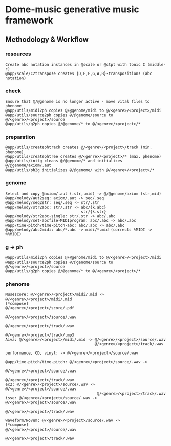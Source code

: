 # Dome-music generative music framework

## Methodology & Workflow

### resources
    Create abc notation instances in @scale or @ctpt with tonic C (middle-c)
    @app/scale/C2transpose creates {D,E,F,G,A,B}-transpositions (abc notation)

### check
    Ensure that @/@genome is no longer active - move vital files to phenome
    @app/utils/midi2ph copies @/@genome/midi to @/<genre>/<project>/midi
    @app/utils/source2ph copies @/@genome/source to @/<genre>/<project>/source
    @app/utils/g2ph copies @/@genome/* to @/<genre>/<project>/*

### preparation 
    @app/utils/createphtrack creates @/<genre>/<project>/track (min. phenome)
    @app/utils/createphtree creates @/<genre>/<project>/* (max. phenome)
    @app/utils/initg cleans @/@genome/* and initializes @/@genome/axiom/.aut
    @app/utils/ph2g initializes @/@genome/ with @/<genre>/<project>/*

### genome
    Select and copy @axiom/.aut (.str,.mid) -> @/@genome/axiom (str,mid)
    @app/melody/aut2seq: axiom/.aut -> seq/.seq
    @app/melody/seq2str: seq/.seq -> str/.str
    @app/melody/str2abc: str/.str -> abc/{k.abc}
                                     str/{k.str}
    @app/melody/str2abc-single: str/.str -> abc/.abc
    @app/melody/set-abcfile-MIDIprogram: abc/.abc -> abc/.abc
    @app/time-pitch/time-pitch-abc: abc/.abc -> abc/.abc 
    @app/melody/abc2midi: abc/*.abc -> midi/*.mid (corrects %MIDI -> %%MIDI)

### g -> ph    
    @app/utils/midi2ph copies @/@genome/midi to @/<genre>/<project>/midi
    @app/utils/source2ph copies @/@genome/source to @/<genre>/<project>/source
    @app/utils/g2ph copies @/@genome/* to @/<genre>/<project>/*

### phenome
    Musescore: @/<genre>/<project>/midi/.mid -> @/<genre>/<project>/midi/.mid 
    [*compose]                                  @/<genre>/<project>/score/.pdf 
                                                @/<genre>/<project>/source/.wav 
                                                @/<genre>/<project>/track/.wav 
                                                @/<genre>/<project>/track/.mp3
    Aiva: @/<genre>/<project>/midi/.mid -> @/<genre>/<project>/source/.wav 
                                           @/<genre>/<project>/track/.wav 

    performance, CD, vinyl: -> @/<genre>/<project>/source/.wav 

    @app/time-pitch/time-pitch: @/<genre>/<project>/source/.wav -> 
                                               @/<genre>/<project>/source/.wav 
                                               @/<genre>/<project>/track/.wav 
    ec2: @/<genre>/<project>/source/.wav -> @/<genre>/<project>/source/.wav 
                                            @/<genre>/<project>/track/.wav 
    isse: @/<genre>/<project>/source/.wav -> @/<genre>/<project>/source/.wav 
                                             @/<genre>/<project>/track/.wav 

    waveform/Novum: @/<genre>/<project>/source/.wav -> 
    [*compose]                               @/<genre>/<project>/source/.wav 
                                             @/<genre>/<project>/track/.wav 
